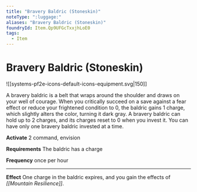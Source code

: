 ```yaml
---
title: "Bravery Baldric (Stoneskin)"
noteType: ":luggage:"
aliases: "Bravery Baldric (Stoneskin)"
foundryId: Item.Qp9UFGcTxxjhLoE0
tags:
  - Item
---
```


# Bravery Baldric (Stoneskin)
![[systems-pf2e-icons-default-icons-equipment.svg|150]]

A bravery baldric is a belt that wraps around the shoulder and draws on your well of courage. When you critically succeed on a save against a fear effect or reduce your frightened condition to 0, the baldric gains 1 charge, which slightly alters the color, turning it dark gray. A bravery baldric can hold up to 2 charges, and its charges reset to 0 when you invest it. You can have only one bravery baldric invested at a time.

**Activate** 2 command, envision

**Requirements** The baldric has a charge

**Frequency** once per hour

* * *

**Effect** One charge in the baldric expires, and you gain the effects of _[[Mountain Resilience]]_.
